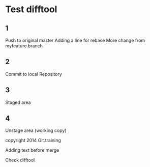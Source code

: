 # Test difftool

## 1
Push to original master
Adding a line for rebase
More change from myfeature branch

## 2
Commit to local Repository

## 3
Staged area

## 4
Unstage area (working copy)

copyright 2014 Git.training

Adding text before merge

Check difftool
